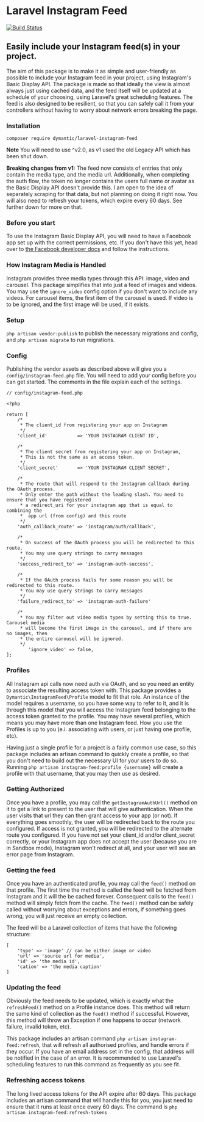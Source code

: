 # Laravel Instagram Feed

[![Build Status](https://travis-ci.org/Dymantic/laravel-instagram-feed.svg?branch=master)](https://travis-ci.org/Dymantic/laravel-instagram-feed)

## Easily include your Instagram feed(s) in your project.

The aim of this package is to make it as simple and user-friendly as possible to include your Instagram feed in your project, using Instagram's Basic Display API. The package is made so that ideally the view is almost always just using cached data, and the feed itself will be updated at a schedule of your choosing, using Laravel's great scheduling features. The feed is also designed to be resilient, so that you can safely call it from your controllers without having to worry about network errors breaking the page.

### Installation

```
composer require dymantic/laravel-instagram-feed
```

**Note** You will need to use ^v2.0, as v1 used the old Legacy API which has been shut down.

**Breaking changes from v1:** The feed now consists of entries that only contain the media type, and the media url. Additionally, when completing the auth flow, the token no longer contains the users full name or avatar as the Basic Display API doesn't provide this. I am open to the idea of separately scraping for that data, but not planning on doing it right now. You will also need to refresh your tokens, which expire every 60 days. See further down for more on that.

### Before you start

To use the Instagram Basic Display API, you will need to have a Facebook app set up with the correct permissions, etc. If you don't have this yet, head over to [the Facebook developer docs](https://developers.facebook.com/docs/instagram-basic-display-api/getting-started) and follow the instructions.

### How Instagram Media is Handled

Instagram provides three media types through this API: image, video and carousel. This package simplifies that into just a feed of images and videos. You may use the `ignore_video` config option if you don't want to include any videos. For carousel items, the first item of the carousel is used. If video is to be ignored, and the first image will be used, if it exists.

### Setup

`php artisan vendor:publish` to publish the necessary migrations and config, and `php artisan migrate` to run migrations.

### Config

Publishing the vendor assets as described above will give you a `config/instagram-feed.php` file. You will need to add your config before you can get started. The comments in the file explain each of the settings.

```
// config/instagram-feed.php

<?php

return [
    /*
     * The client_id from registering your app on Instagram
     */
    'client_id'           => 'YOUR INSTAGRAM CLIENT ID',

    /*
     * The client secret from registering your app on Instagram,
     * This is not the same as an access token.
     */
    'client_secret'       => 'YOUR INSTAGRAM CLIENT SECRET',

    /*
     * The route that will respond to the Instagram callback during the OAuth process.
     * Only enter the path without the leading slash. You need to ensure that you have registered
     * a redirect_uri for your instagram app that is equal to combining the
     *  app url (from config) and this route
     */
    'auth_callback_route' => 'instagram/auth/callback',

    /*
     * On success of the OAuth process you will be redirected to this route.
     * You may use query strings to carry messages
     */
    'success_redirect_to' => 'instagram-auth-success',

    /*
     * If the OAuth process fails for some reason you will be redirected to this route.
     * You may use query strings to carry messages
     */
    'failure_redirect_to' => 'instagram-auth-failure'

    /*
     * You may filter out video media types by setting this to true. Carousel media
     * will become the first image in the carousel, and if there are no images, then
     * the entire carousel will be ignored.
     */
        'ignore_video' => false,
];
```

### Profiles

All Instagram api calls now need auth via OAuth, and so you need an entity to associate the resulting access token with. This package provides a `Dymantic\InstagramFeed\Profile` model to fit that role. An instance of the model requires a username, so you have some way to refer to it, and it is through this model that you will access the Instagram feed belonging to the access token granted to the profile. You may have several profiles, which means you may have more than one Instagram feed. How you use the Profiles is up to you (e.i. associating with users, or just having one profile, etc).

Having just a single profile for a project is a fairly common use case, so this package includes an artisan command to quickly create a profile, so that you don't need to build out the necessary UI for your users to do so. Running `php artisan instagram-feed:profile {username}` will create a profile with that username, that you may then use as desired.

### Getting Authorized

Once you have a profile, you may call the `getInstagramAuthUrl()` method on it to get a link to present to the user that will give authentication. When the user visits that url they can then grant access to your app (or not). If everything goes smoothly, the user will be redirected back to the route you configured. If access is not granted, you will be redirected to the alternate route you configured. If you have not set your client_id and/or client_secret correctly, or your Instagram app does not accept the user (because you are in Sandbox mode), Instagram won't redirect at all, and your user will see an error page from Instagram.

### Getting the feed

Once you have an authenticated profile, you may call the `feed()` method on that profile. The first time the method is called the feed will be fetched from Instagram and it will the be cached forever. Consequent calls to the `feed()` method will simply fetch from the cache. The `feed()` method can be safely called without worrying about exceptions and errors, if something goes wrong, you will just receive an empty collection.

The feed will be a Laravel collection of items that have the following structure:

```
[
    'type' => 'image' // can be either image or video
    'url' => 'source url for media',
    'id' => 'the media id',
    'cation' => 'the media caption'
]
```

### Updating the feed

Obviously the feed needs to be updated, which is exactly what the `refreshFeed()` method on a Profile instance does. This method will return the same kind of collection as the `feed()` method if successful. However, this method will throw an Exception if one happens to occur (network failure, invalid token, etc).

This package includes an artisan command `php artisan instagram-feed:refresh`, that will refresh all authorised profiles, and handle errors if they occur. If you have an email address set in the config, that address will be notified in the case of an error. It is recommended to use Laravel's scheduling features to run this command as frequently as you see fit.

### Refreshing access tokens

The long lived access tokens for the API expire after 60 days. This package includes an artisan command that will handle this for you, you just need to ensure that it runs at least once every 60 days. The command is `php artisan instagram-feed:refresh-tokens`